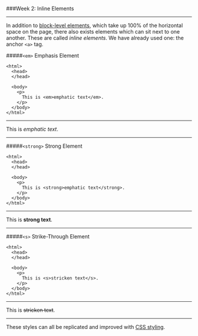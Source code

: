 ###Week 2: Inline Elements

-----

In addition to [block-level elements](block.md), which take up 100% of the horizontal space on the page, there also exists elements which can sit next to one another. These are called *inline elements*. We have already used one: the anchor `<a>` tag.

#####`<em>` Emphasis Element

```
<html>
  <head>
  </head>
  
  <body>
    <p>
      This is <em>emphatic text</em>.
    </p>
  </body>
</html>  
```

<hr />
This is <em>emphatic text</em>.
<hr />


#####`<strong>` Strong Element

```
<html>
  <head>
  </head>
  
  <body>
    <p>
      This is <strong>emphatic text</strong>.
    </p>
  </body>
</html>  
```

<hr />
This is <strong>strong text</strong>.
<hr />


#####`<s>` Strike-Through Element

```
<html>
  <head>
  </head>
  
  <body>
    <p>
      This is <s>stricken text</s>.
    </p>
  </body>
</html>  
```

<hr />
This is <s>stricken text</s>.
<hr />


These styles can all be replicated and improved with [CSS styling](inline-css.md).


